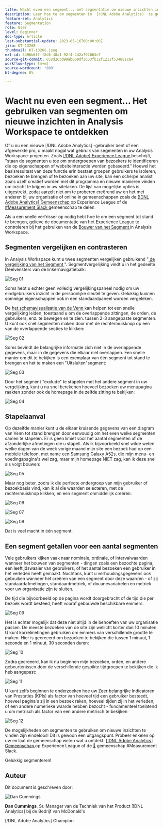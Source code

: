 ```yaml
---
title: Wacht even een segment... met segmentatie om nieuwe inzichten in Analysis Workspace te ontdekken
description: Leer hoe te om segmenten in  [!DNL Adobe Analytics]  te gebruiken om nieuwe inzichten van uw Analysis Workspace visualisaties en vrije vormlijsten te ontdekken.
feature-set: Analytics
feature: Segmentation
role: User
level: Beginner
doc-type: Article
last-substantial-update: 2023-05-16T00:00:00Z
jira: KT-13268
thumbnail: KT-13268.jpeg
exl-id: 3496b6ff-f8d6-48a1-92f4-442a792663e7
source-git-commit: 058d26bd99ab060df3633fb32f1232f534881ca4
workflow-type: tm+mt
source-wordcount: '800'
ht-degree: 0%

---
```


# Wacht nu even een segment... Het gebruiken van segmenten om nieuwe inzichten in Analysis Workspace te ontdekken

Of u nu een nieuwe [!DNL Adobe Analytics] -gebruiker bent of een afgewerkte pro, u maakt nogal wat gebruik van segmenten in uw Analysis Workspace-projecten. Zoals [[!DNL Adobe]  Experience League ](https://experienceleague.adobe.com/docs/analytics/components/segmentation/seg-overview.html?lang=nl-NL) beschrijft, &quot;staan de segmenten u toe om ondergroepen van bezoekers te identificeren die op eigenschappen of websiteinteractie worden gebaseerd.&quot; Hoewel het basisresultaat van deze functie erin bestaat groepen gebruikers te isoleren, bezoeken te brengen of te bezoeken aan uw site, kan een scherpe analist zoals uzelf creatief worden met dit programma en nieuwe manieren vinden om inzicht te krijgen in uw sitetaken. De lijst van mogelijke opties is uitgestrekt, zodat aarzelt niet om te proberen creërend uw en het met anderen bij uw organisatie of online in gemeenschappen zoals de [[!DNL Adobe Analytics]  Gemeenschap ](https://experienceleaguecommunities.adobe.com/t5/adobe-analytics/ct-p/adobe-analytics-community) op Experience League of de [ #Measurement Slack ](https://www.measure.chat/) gemeenschap te delen.

Als u een snelle verfrisser op nodig hebt hoe te om een segment tot stand te brengen, gelieve de documentatie van het Experience League te controleren bij het gebruiken van de [ Bouwer van het Segment ](https://experienceleague.adobe.com/docs/analytics/components/segmentation/segmentation-workflow/seg-build.html?lang=nl-NL) in Analysis Workspace.

## Segmenten vergelijken en contrasteren

In Analysis Workspace kunt u twee segmenten vergelijken gebruikend &quot;[ de vergelijking van het Segment ](https://experienceleague.adobe.com/docs/analytics/analyze/analysis-workspace/panels/segment-comparison/segment-comparison.html?lang=nl-NL)&quot;. Segmentvergelijking vindt u in het gedeelte Deelvensters van de linkernavigatiebalk:

![ Seg 01 ](assets/seg01.png)

Soms hebt u echter geen volledig vergelijkingspaneel nodig om uw eindgebruikers inzicht in de persoonlijke sleutel te geven. Gelukkig kunnen sommige eigenschappen ook in een standaardpaneel worden vergeleken.

De [ het schemavisualisatie van de Venn ](https://experienceleague.adobe.com/docs/analytics/analyze/analysis-workspace/visualizations/venn.html?lang=nl-NL) kan helpen tot een snelle vergelijking leiden, toestaand u om de overlappende zittingen, de orden, de gebruikers, enz. te bewegen en te zien. tussen 2-3 aangepaste segmenten. U kunt ook snel segmenten maken door met de rechtermuisknop op een van de overlappende secties te klikken:

![ Seg 02 ](assets/s02.png)

Soms bevindt de belangrijke informatie zich niet in de overlappende gegevens, maar in de gegevens die elkaar niet overlappen. Een snelle manier om dit te bekijken is een exemplaar van één segment tot stand te brengen en het te maken een &quot;Uitsluiten&quot;segment:

![ Seg 03 ](assets/s03.png)

Door het segment &quot;exclude&quot; te stapelen met het andere segment in uw vergelijking, kunt u nu snel berekenen hoeveel bezoeken uw menupagina raakten zonder ook de homepage in de zelfde zitting te bekijken:

![ Seg 04 ](assets/s04.png)

## Stapelaanval

Op dezelfde manier kunt u de elkaar kruisende gegevens van een diagram van Venn tot stand brengen door eenvoudig om het even welke segmenten samen te stapelen. Er is geen limiet voor het aantal segmenten of de afzonderlijke afmetingen die u stapelt. Als ik bijvoorbeeld snel wilde weten welke dagen van de week vorige maand mijn site een bezoek had op een mobiele telefoon, met name een Samsung Galaxy A52s, die mijn menu- en voedingspagina&#39;s wel zag, maar mijn homepage NIET zag, kan ik deze snel als volgt bouwen:

![ Seg 05 ](assets/s05.png)

Maar nog beter, zodra ik die perfecte ondergroep van mijn gebruiker of bezoekbasis vind, kan ik al die waarden selecteren, met de rechtermuisknop klikken, en een segment onmiddellijk creëren:

![ Seg 06 ](assets/s06.png)

![ Seg 07 ](assets/s07.png)

![ Seg 08 ](assets/s08.png)

Dat is veel macht in één segment.

## Een segment getallen voor een aantal segmenten

Vele gebruikers kijken vaak naar nominale, ordinale, of intervalwaarden wanneer het bouwen van segmenten - dingen zoals een bezochte pagina, een leeftijdswaaier van gebruikers, of het aantal bezoeken een gebruiker in het verleden heeft gemaakt. Nochtans, kunt u verhoudingsgegevens ook gebruiken wanneer het creëren van een segment door deze waarden - of zij standaardafmetingen, standaardmetriek, of douanevariabelen en metriek voor uw organisatie zijn te sluiten.

De tijd die bijvoorbeeld op de pagina wordt doorgebracht of de tijd die per bezoek wordt besteed, heeft vooraf gebouwde beschikbare emmers:

![ Seg 09 ](assets/s09.png)

Het is echter mogelijk dat deze niet altijd in de behoeften van uw organisatie passen. De meeste bezoeken van de site zijn wellicht korter dan 10 minuten. U kunt korrelmetingen gebruiken om emmers van verschillende grootte te maken. Hier is gecreeerd om bezoeken te bekijken die tussen 1 minuut, 1 seconde en 1 minuut, 30 seconden duren:

![ Seg 10 ](assets/s10.png)

Zodra gecreeerd, kan ik nu beginnen mijn bezoeken, orden, en andere gebeurtenissen door de verschillende gespikte tijdgroepen te bekijken die ik heb aangepast:

![ Seg 11 ](assets/s11.png)

U kunt zelfs beginnen te onderzoeken hoe uw Zeer belangrijke Indicatoren van Prestaties (KPIs) als factor van hoeveel tijd een gebruiker besteedt, hoeveel pagina&#39;s zij in een bezoek raken, hoeveel tijden zij in het verleden, of een andere numerieke waarde hebben bezocht - fundamenteel toelatend u om metrisch als factor van een andere metrisch te bekijken:

![ Seg 12 ](assets/s12.png)

De mogelijkheden om segmenten te gebruiken om nieuwe inzichten te vinden zijn eindeloos! Dit is gewoon een uitgangspunt. Probeer enkelen op uw en laat de gemeenschap weten wat u ontdekt: [[!DNL Adobe Analytics]  Gemeenschap ](https://experienceleaguecommunities.adobe.com/t5/adobe-analytics/ct-p/adobe-analytics-community) op Experience League of de [&#128279;](https://www.measure.chat/) gemeenschap #Measurement Slack.

Gelukkig segmenteren!

## Auteur

Dit document is geschreven door:

![ Dan Cummings ](assets/seg13.png)

**Dan Cummings**, Sr. Manager van de Techniek van het Product [!DNL Analytics] bij de Bedrijf van McDonald&#39;s

[!DNL Adobe Analytics] Champion
